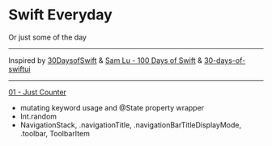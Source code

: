 # Swift Everyday

Or just some of the day

---

Inspired by [30DaysofSwift](https://github.com/allenwong/30DaysofSwift?tab=readme-ov-file) & [Sam Lu - 100 Days of Swift](https://samvlu.com/index.html)
& [30-days-of-swiftui](https://github.com/FradSer/30-days-of-swiftui)

---

[01 - Just Counter](https://github.com/wlcharlie/swift-everyday/tree/P1-Counter/P1-Counter)

- mutating keyword usage and @State property wrapper
- Int.random
- NavigationStack, .navigationTitle, .navigationBarTitleDisplayMode, .toolbar, ToolbarItem
